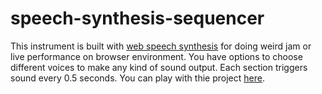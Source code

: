 # speech-synthesis-sequencer

This instrument is built with [web speech synthesis](https://developer.mozilla.org/en-US/docs/Web/API/SpeechSynthesis) for doing weird jam or live performance on browser environment. 
You have options to choose different voices to make any kind of sound output. 
Each section triggers sound every 0.5 seconds. 
You can play with thie project [here](https://byjoohyunpark.github.io/speech-synthesis-sequencer/). 
